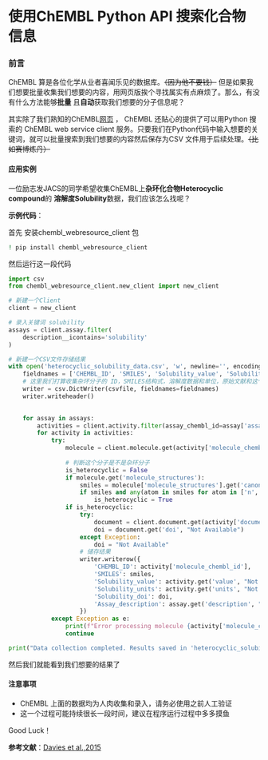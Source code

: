 # 使用ChEMBL Python API 搜索化合物信息


### 前言

ChEMBL 算是各位化学从业者喜闻乐见的数据库。~~（因为他不要钱）~~ 但是如果我们想要批量收集我们想要的内容，用网页版挨个寻找属实有点麻烦了。那么，有没有什么方法能够**批量** 且**自动**获取我们想要的分子信息呢？

其实除了我们熟知的ChEMBL[网页](https://www.ebi.ac.uk/chembl/) ， ChEMBL 还贴心的提供了可以用Python 搜索的 ChEMBL web service client 服务。只要我们在Python代码中输入想要的关键词，就可以批量搜索到我们想要的内容然后保存为CSV 文件用于后续处理。~~（比如赛博炼丹）~~

#### 应用实例

一位励志发JACS的同学希望收集ChEMBL上**杂环化合物Heterocyclic compound**的 **溶解度Solubility**数据，我们应该怎么找呢？

**示例代码**：

首先 安装chembl_webresource_client 包

```bash
! pip install chembl_webresource_client
```

然后运行这一段代码

```python
import csv
from chembl_webresource_client.new_client import new_client

# 新建一个Client
client = new_client

# 录入关键词 solubility
assays = client.assay.filter(
    description__icontains='solubility'
)

# 新建一个CSV文件存储结果
with open('heterocyclic_solubility_data.csv', 'w', newline='', encoding='utf-8') as csvfile:
    fieldnames = ['CHEMBL_ID', 'SMILES', 'Solubility_value', 'Solubility_units', 'Solubility_doi', 'Assay_description']
    # 这里我们打算收集杂环分子的 ID，SMILES结构式，溶解度数据和单位，原始文献和这个数据的说明（比如测试条件），不需要的话可以按需删除
    writer = csv.DictWriter(csvfile, fieldnames=fieldnames)
    writer.writeheader()

    
    for assay in assays:
        activities = client.activity.filter(assay_chembl_id=assay['assay_chembl_id'])
        for activity in activities:
            try:
                molecule = client.molecule.get(activity['molecule_chembl_id'])
                
                # 判断这个分子是不是杂环分子
                is_heterocyclic = False
                if molecule.get('molecule_structures'):
                    smiles = molecule['molecule_structures'].get('canonical_smiles')
                    if smiles and any(atom in smiles for atom in ['n', 'o', 's', 'p','se']):
                        is_heterocyclic = True
                if is_heterocyclic:
                    try:
                        document = client.document.get(activity['document_chembl_id'])
                        doi = document.get('doi', "Not Available")
                    except Exception:
                        doi = "Not Available"
                    # 储存结果
                    writer.writerow({
                        'CHEMBL_ID': activity['molecule_chembl_id'],
                        'SMILES': smiles,
                        'Solubility_value': activity.get('value', "Not Available"),
                        'Solubility_units': activity.get('units', "Not Available"),
                        'Solubility_doi': doi,
                        'Assay_description': assay.get('description', "Not Available")
                    })
            except Exception as e:
                print(f"Error processing molecule {activity['molecule_chembl_id']}: {str(e)}")
                continue

print("Data collection completed. Results saved in 'heterocyclic_solubility_data.csv'.")
```

然后我们就能看到我们想要的结果了

#### 注意事项

- ChEMBL 上面的数据均为人肉收集和录入，请务必使用之前人工验证
- 这一个过程可能持续很长一段时间，建议在程序运行过程中多多摸鱼

Good Luck！

**参考文献**：[Davies et al.,2015](https://academic.oup.com/nar/article/43/W1/W612/2467881)


